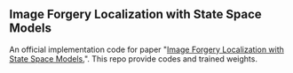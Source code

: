 ## Image Forgery Localization with State Space Models
An official implementation code for paper "[Image Forgery Localization with State Space Models.](https://arxiv.org/abs/2412.11214)". This repo provide codes and trained weights.
